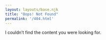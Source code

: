 ```yaml
---
layout: layouts/base.njk
title: "Oops! Not Found"
permalink: '/404.html'
---
```


I couldn’t find the content you were looking for.

